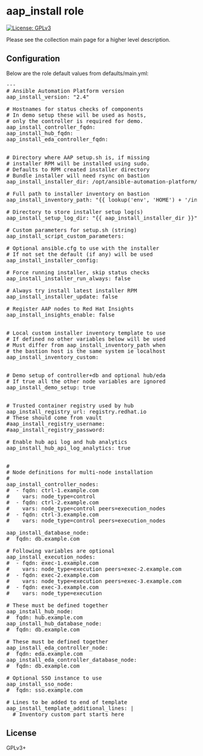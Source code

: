 # aap_install role

[![License: GPLv3](https://img.shields.io/badge/license-GPLv3-brightgreen.svg)](https://www.gnu.org/licenses/gpl-3.0)

Please see the collection main page for a higher level description.

## Configuration

Below are the role default values from defaults/main.yml:

<pre>
---
# Ansible Automation Platform version
aap_install_version: "2.4"

# Hostnames for status checks of components
# In demo setup these will be used as hosts,
# only the controller is required for demo.
aap_install_controller_fqdn:
aap_install_hub_fqdn:
aap_install_eda_controller_fqdn:


# Directory where AAP setup.sh is, if missing
# installer RPM will be installed using sudo.
# Defaults to RPM created installer directory
# Bundle installer will need rsync on bastion
aap_install_installer_dir: /opt/ansible-automation-platform/installer

# Full path to installer inventory on bastion
aap_install_inventory_path: "{{ lookup('env', 'HOME') + '/inventory' }}"

# Directory to store installer setup log(s)
aap_install_setup_log_dir: "{{ aap_install_installer_dir }}"

# Custom parameters for setup.sh (string)
aap_install_script_custom_parameters:

# Optional ansible.cfg to use with the installer
# If not set the default (if any) will be used
aap_install_installer_config:

# Force running installer, skip status checks
aap_install_installer_run_always: false

# Always try install latest installer RPM
aap_install_installer_update: false

# Register AAP nodes to Red Hat Insights
aap_install_insights_enable: false


# Local custom installer inventory template to use
# If defined no other variables below will be used
# Must differ from aap_install_inventory_path when
# the bastion host is the same system ie localhost
aap_install_inventory_custom:


# Demo setup of controller+db and optional hub/eda
# If true all the other node variables are ignored
aap_install_demo_setup: true


# Trusted container registry used by hub
aap_install_registry_url: registry.redhat.io
# These should come from vault
#aap_install_registry_username:
#aap_install_registry_password:

# Enable hub api log and hub analytics
aap_install_hub_api_log_analytics: true


#
# Node definitions for multi-node installation
#
aap_install_controller_nodes:
#  - fqdn: ctrl-1.example.com
#    vars: node_type=control
#  - fqdn: ctrl-2.example.com
#    vars: node_type=control peers=execution_nodes
#  - fqdn: ctrl-3.example.com
#    vars: node_type=control peers=execution_nodes

aap_install_database_node:
#  fqdn: db.example.com

# Following variables are optional
aap_install_execution_nodes:
#  - fqdn: exec-1.example.com
#    vars: node_type=execution peers=exec-2.example.com
#  - fqdn: exec-2.example.com
#    vars: node_type=execution peers=exec-3.example.com
#  - fqdn: exec-3.example.com
#    vars: node_type=execution

# These must be defined together
aap_install_hub_node:
#  fqdn: hub.example.com
aap_install_hub_database_node:
#  fqdn: db.example.com

# These must be defined together
aap_install_eda_controller_node:
#  fqdn: eda.example.com
aap_install_eda_controller_database_node:
#  fqdn: db.example.com

# Optional SSO instance to use
aap_install_sso_node:
#  fqdn: sso.example.com

# Lines to be added to end of template
aap_install_template_additional_lines: |
  # Inventory custom part starts here
</pre>

## License

GPLv3+
